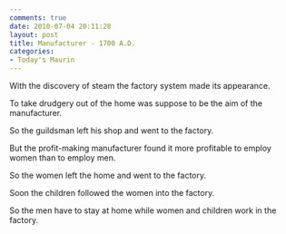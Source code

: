 ```yaml
---
comments: true
date: 2010-07-04 20:11:28
layout: post
title: Manufacturer - 1700 A.D.
categories:
- Today's Maurin
---
```


With the discovery of steam
the factory system
made its appearance.
  
To take drudgery out of the home
was suppose to be
the aim of the manufacturer.

So the guildsman
left his shop
and went to the factory.

But the profit-making manufacturer
found it more profitable
to employ women
than to employ men.

So the women left the home
and went to the factory.

Soon the children
followed the women
into the factory.

So the men have to stay at home
while women and children
work in the factory.
